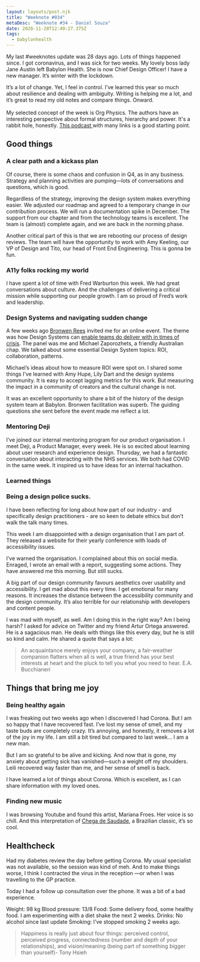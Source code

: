 ```yaml
---
layout: layouts/post.njk
title: "Weeknote #034"
metaDesc: "Weeknote #34 - Daniel Souza"
date: 2020-11-28T12:49:27.375Z
tags:
  - babylonhealth
---
```

My last #weeknotes update was 28 days ago. Lots of things happened since. I got coronavirus, and I was sick for two weeks. My lovely boss lady Jane Austin left Babylon Health. She is now Chief Design Officer! I have a new manager. It’s winter with the lockdown. 

It’s a lot of change. Yet, I feel in control. I’ve learned this year so much about resilience and dealing with ambiguity. Writing is helping me a lot, and it’s great to read my old notes and compare things. Onward.\
\
My selected concept of the week is Org Physics. The authors have an interesting  perspective about formal structures, hierarchy and power. It's a rabbit hole, honestly. [This podcast ](https://www.slideshare.net/npflaeging/betacodex11-the-3-structures-of-an-organization)with many links is a good starting point. 

## Good things

### A clear path and a kickass plan

Of course, there is some chaos and confusion in Q4, as in any business. Strategy and planning activities are pumping—lots of conversations and questions, which is good.

Regardless of the strategy, improving the design system makes everything easier. We adjusted our roadmap and agreed to a temporary change in our contribution process. We will run a documentation spike in December. The support from our chapter and from the technology teams is excellent. The team is (almost) complete again, and we are back in the norming phase.

Another critical part of this is that we are rebooting our process of design reviews. The team will have the opportunity to work with Amy Keeling, our VP of Design and Tito, our head of Front End Engineering. This is gonna be fun.

### A11y folks rocking my world

I have spent a lot of time with Fred Warburton this week. We had great conversations about culture. And the challenges of delivering a critical mission while supporting our people growth. I am so proud of Fred’s work and leadership.

### Design Systems and navigating sudden change

A few weeks ago [Bronwen Rees](https://www.bronwenrees.com/) invited me for an online event. The theme was how Design Systems can [enable teams do deliver with in times of crisis](https://vimeo.com/478264818). The panel was me and Michael Zaporozhets, a friendly Australian chap. We talked about some essential Design System topics: ROI, collaboration, patterns.

Michael’s ideas about how to measure ROI were spot on. I shared some things I’ve learned with Amy Hupe, Lily Dart and the design systems community. It is easy to accept lagging metrics for this work. But measuring the impact in a community of creators and the cultural change is not.

It was an excellent opportunity to share a bit of the history of the design system team at Babylon. Bronwen facilitation was superb. The guiding questions she sent before the event made me reflect a lot.

### Mentoring Deji

I’ve joined our internal mentoring program for our product organisation. I meet Deji, a Product Manager, every week. He is so excited about learning about user research and experience design. Thursday, we had a fantastic conversation about interacting with the NHS services. We both had COVID in the same week. It inspired us to have ideas for an internal hackathon.

### Learned things

### Being a design police sucks.

I have been reflecting for long about how part of our industry - and specifically design practitioners - are so keen to debate ethics but don’t walk the talk many times.

This week I am disappointed with a design organisation that I am part of. They released a website for their yearly conference with loads of accessibility issues.

I’ve warned the organisation. I complained about this on social media. Enraged, I wrote an email with a report, suggesting some actions. They have answered me this morning. But still sucks. 

A big part of our design community favours aesthetics over usability and accessibility. I get mad about this every time. I get emotional for many reasons. It increases the distance between the accessibility community and the design community. It’s also terrible for our relationship with developers and content people.

I was mad with myself, as well. Am I doing this in the right way? Am I being harsh? I asked for advice on Twitter and my friend Artur Ortega answered. He is a sagacious man. He deals with things like this every day, but he is still so kind and calm. He shared a quote that says a lot:

> An acquaintance merely enjoys your company, a fair-weather companion flatters when all is well, a true friend has your best interests at heart and the pluck to tell you what you need to hear. E.A. Bucchianeri

## Things that bring me joy

### Being healthy again

I was freaking out two weeks ago when I discovered I had Corona. But I am so happy that I have recovered fast. I’ve lost my sense of smell, and my taste buds are completely crazy. It’s annoying, and honestly, it removes a lot of the joy in my life. I am still a bit tired but compared to last week... I am a new man.

But I am so grateful to be alive and kicking. And now that is gone, my anxiety about getting sick has vanished—such a weight off my shoulders. Leili recovered way faster than me, and her sense of smell is back.

I have learned a lot of things about Corona. Which is excellent, as I can share information with my loved ones.

### Finding new music

I was browsing Youtube and found this artist, Mariana Froes. Her voice is so chill. And this interpretation of [Chega de Saudade](https://www.youtube.com/watch?v=nzpwj9mnli0), a Brazilian classic, it’s so cool.

## Healthcheck

Had my diabetes review the day before getting Corona. My usual specialist was not available, so the session was kind of meh. And to make things worse, I think I contracted the virus in the reception —or when I was travelling to the GP practice. 

Today I had a follow up consultation over the phone. It was a bit of a bad experience.

Weight: 98 kg
Blood pressure: 13/8
Food: Some delivery food, some healthy food. I am experimenting with a diet shake the next 2 weeks.
Drinks: No alcohol since last update
Smoking: I’ve stopped smoking 2 weeks ago.

> Happiness is really just about four things: perceived control, perceived progress, connectedness (number and depth of your relationships), and vision/meaning (being part of something bigger than yourself)- Tony Hsieh